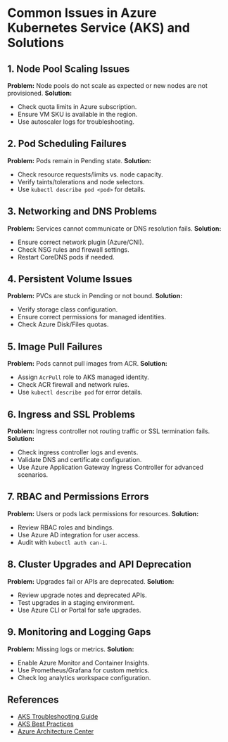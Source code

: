 # Common Issues in Azure Kubernetes Service (AKS) and Solutions

## 1. Node Pool Scaling Issues
**Problem:** Node pools do not scale as expected or new nodes are not provisioned.
**Solution:**
- Check quota limits in Azure subscription.
- Ensure VM SKU is available in the region.
- Use autoscaler logs for troubleshooting.

## 2. Pod Scheduling Failures
**Problem:** Pods remain in Pending state.
**Solution:**
- Check resource requests/limits vs. node capacity.
- Verify taints/tolerations and node selectors.
- Use `kubectl describe pod <pod>` for details.

## 3. Networking and DNS Problems
**Problem:** Services cannot communicate or DNS resolution fails.
**Solution:**
- Ensure correct network plugin (Azure/CNI).
- Check NSG rules and firewall settings.
- Restart CoreDNS pods if needed.

## 4. Persistent Volume Issues
**Problem:** PVCs are stuck in Pending or not bound.
**Solution:**
- Verify storage class configuration.
- Ensure correct permissions for managed identities.
- Check Azure Disk/Files quotas.

## 5. Image Pull Failures
**Problem:** Pods cannot pull images from ACR.
**Solution:**
- Assign `AcrPull` role to AKS managed identity.
- Check ACR firewall and network rules.
- Use `kubectl describe pod` for error details.

## 6. Ingress and SSL Problems
**Problem:** Ingress controller not routing traffic or SSL termination fails.
**Solution:**
- Check ingress controller logs and events.
- Validate DNS and certificate configuration.
- Use Azure Application Gateway Ingress Controller for advanced scenarios.

## 7. RBAC and Permissions Errors
**Problem:** Users or pods lack permissions for resources.
**Solution:**
- Review RBAC roles and bindings.
- Use Azure AD integration for user access.
- Audit with `kubectl auth can-i`.

## 8. Cluster Upgrades and API Deprecation
**Problem:** Upgrades fail or APIs are deprecated.
**Solution:**
- Review upgrade notes and deprecated APIs.
- Test upgrades in a staging environment.
- Use Azure CLI or Portal for safe upgrades.

## 9. Monitoring and Logging Gaps
**Problem:** Missing logs or metrics.
**Solution:**
- Enable Azure Monitor and Container Insights.
- Use Prometheus/Grafana for custom metrics.
- Check log analytics workspace configuration.

## References
- [AKS Troubleshooting Guide](https://learn.microsoft.com/en-us/azure/aks/troubleshooting/)
- [AKS Best Practices](https://learn.microsoft.com/en-us/azure/aks/best-practices)
- [Azure Architecture Center](https://learn.microsoft.com/en-us/azure/architecture/)
